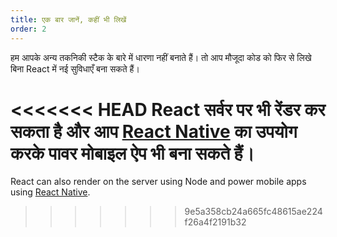 ```yaml
---
title: एक बार जानें, कहीं भी लिखें
order: 2
---
```


हम आपके अन्य तकनिकी स्टैक के बारे में धारणा नहीं बनाते हैं। तो आप मौजूदा कोड को फिर से लिखे बिना React में नई सुविधाएँ बना सकते हैं।

<<<<<<< HEAD
React सर्वर पर भी रेंडर कर सकता है और आप [React Native](https://facebook.github.io/react-native/) का उपयोग करके पावर मोबाइल ऐप भी बना सकते हैं।
=======
React can also render on the server using Node and power mobile apps using [React Native](https://reactnative.dev/).
>>>>>>> 9e5a358cb24a665fc48615ae224f26a4f2191b32
